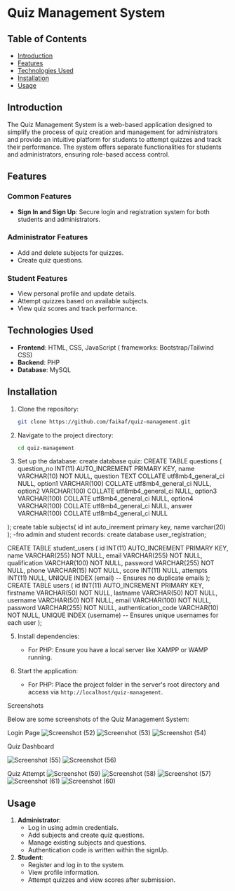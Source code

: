 
# Quiz Management System

## Table of Contents
- [Introduction](#introduction)
- [Features](#features)
- [Technologies Used](#technologies-used)
- [Installation](#installation)
- [Usage](#usage)


## Introduction
The Quiz Management System is a web-based application designed to simplify the process of quiz creation and management for administrators and provide an intuitive platform for students to attempt quizzes and track their performance. The system offers separate functionalities for students and administrators, ensuring role-based access control.

## Features
### Common Features
- **Sign In and Sign Up**: Secure login and registration system for both students and administrators.

### Administrator Features
- Add and delete subjects for quizzes.
- Create quiz questions.


### Student Features
- View personal profile and update details.
- Attempt quizzes based on available subjects.
- View quiz scores and track performance.

## Technologies Used
- **Frontend**: HTML, CSS, JavaScript ( frameworks: Bootstrap/Tailwind CSS)
- **Backend**: PHP 
- **Database**: MySQL

## Installation
1. Clone the repository:
   ```bash
   git clone https://github.com/faikaf/quiz-management.git
   ```
2. Navigate to the project directory:
   ```bash
   cd quiz-management
   ```
3. Set up the database:
  create database quiz:
   CREATE TABLE questions (
    question_no INT(11) AUTO_INCREMENT PRIMARY KEY,
    name VARCHAR(10) NOT NULL,
    question TEXT COLLATE utf8mb4_general_ci NULL,
    option1 VARCHAR(100) COLLATE utf8mb4_general_ci NULL,
    option2 VARCHAR(100) COLLATE utf8mb4_general_ci NULL,
    option3 VARCHAR(100) COLLATE utf8mb4_general_ci NULL,
    option4 VARCHAR(100) COLLATE utf8mb4_general_ci NULL,
    answer VARCHAR(100) COLLATE utf8mb4_general_ci NULL

);
create table subjects(
id int auto_inrement primary key,
name varchar(20)
);
    -fro admin and student records:
    create database user_registration;

  CREATE TABLE student_users (
    id INT(11) AUTO_INCREMENT PRIMARY KEY,
    name VARCHAR(255) NOT NULL,
    email VARCHAR(255) NOT NULL,
    qualification VARCHAR(100) NOT NULL,
    password VARCHAR(255) NOT NULL,
    phone VARCHAR(15) NOT NULL,
    score INT(11) NULL,
    attempts INT(11) NULL,
    UNIQUE INDEX (email) -- Ensures no duplicate emails
);
CREATE TABLE users (
    id INT(11) AUTO_INCREMENT PRIMARY KEY,
    firstname VARCHAR(50) NOT NULL,
    lastname VARCHAR(50) NOT NULL,
    username VARCHAR(50) NOT NULL,
    email VARCHAR(100) NOT NULL,
    password VARCHAR(255) NOT NULL,
    authentication_code VARCHAR(10) NOT NULL,
    UNIQUE INDEX (username) -- Ensures unique usernames for each user
);

5. Install dependencies:
   - For PHP: Ensure you have a local server like XAMPP or WAMP running.
   
6. Start the application:
   - For PHP: Place the project folder in the server's root directory and access via `http://localhost/quiz-management`.
   
Screenshots

Below are some screenshots of the Quiz Management System:

Login Page
![Screenshot (52)](https://github.com/user-attachments/assets/d21c978d-e159-4e17-a147-d206c7916b46)
![Screenshot (53)](https://github.com/user-attachments/assets/7729768d-061a-4456-a52f-fe9cb6d4067e)
![Screenshot (54)](https://github.com/user-attachments/assets/8f32e1d7-02e4-459f-8dbe-4ebba6f3afb9)



Quiz Dashboard

![Screenshot (55)](https://github.com/user-attachments/assets/4e6bd1ab-dc9e-4732-996d-cb63d5cdca93)
![Screenshot (56)](https://github.com/user-attachments/assets/6b07ccdc-e1a0-43d6-a48a-0b60084ed77c)


Quiz Attempt
![Screenshot (59)](https://github.com/user-attachments/assets/718b7eb9-0fc0-42ea-bd53-0e9462330899)
![Screenshot (58)](https://github.com/user-attachments/assets/43f86834-8e9e-4291-969b-f7cab01480ae)
![Screenshot (57)](https://github.com/user-attachments/assets/9181a5a9-7274-487a-8b26-d6dda5bffdbe)
![Screenshot (61)](https://github.com/user-attachments/assets/25958b85-f64c-4c60-a6d9-3ef019535d08)
![Screenshot (60)](https://github.com/user-attachments/assets/df7933da-8348-40d9-a7d4-ae2f2839bc22)

## Usage
1. **Administrator**:
   - Log in using admin credentials.
   - Add subjects and create quiz questions.
   - Manage existing subjects and questions.
   - Authentication code is written within the signUp.
2. **Student**:
   - Register and log in to the system.
   - View profile information.
   - Attempt quizzes and view scores after submission.



